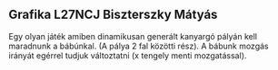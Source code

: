 ## Grafika L27NCJ Biszterszky Mátyás 

Egy olyan játék amiben dinamikusan generált kanyargó pályán kell maradnunk a bábúnkal. (A pálya 2 fal közötti rész). A bábunk mozgás irányát egérrel tudjuk változtatni (x tengely menti mozgatással).
